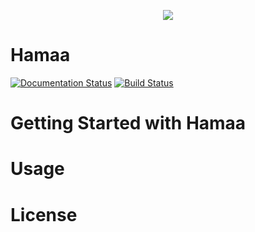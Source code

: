 <p align="center">
	<img src="https://rawgit.com/monitor1379/hamaa/dev/docs/images/hamaa-logo.svg" />
</p>

# Hamaa


[![Documentation Status](https://readthedocs.org/projects/hamaa/badge/?version=latest)](http://hamaa.readthedocs.io/zh_CN/latest/?badge=latest) 
[![Build Status](https://travis-ci.org/monitor1379/hamaa.svg?branch=master)](https://travis-ci.org/monitor1379/hamaa)

# Getting Started with Hamaa


# Usage 

# License